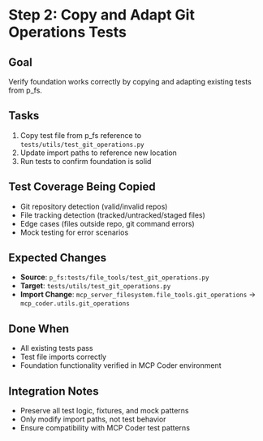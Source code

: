 # Step 2: Copy and Adapt Git Operations Tests

## Goal
Verify foundation works correctly by copying and adapting existing tests from p_fs.

## Tasks
1. Copy test file from p_fs reference to `tests/utils/test_git_operations.py`
2. Update import paths to reference new location
3. Run tests to confirm foundation is solid

## Test Coverage Being Copied
- Git repository detection (valid/invalid repos)
- File tracking detection (tracked/untracked/staged files)
- Edge cases (files outside repo, git command errors)
- Mock testing for error scenarios

## Expected Changes
- **Source**: `p_fs:tests/file_tools/test_git_operations.py`
- **Target**: `tests/utils/test_git_operations.py`
- **Import Change**: `mcp_server_filesystem.file_tools.git_operations` → `mcp_coder.utils.git_operations`

## Done When
- All existing tests pass
- Test file imports correctly
- Foundation functionality verified in MCP Coder environment

## Integration Notes
- Preserve all test logic, fixtures, and mock patterns
- Only modify import paths, not test behavior
- Ensure compatibility with MCP Coder test patterns
